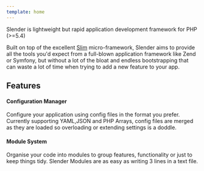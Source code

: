 ```yaml
---
template: home
---
```


Slender is lightweight but rapid application development framework for PHP (>=5.4)

Built on top of the excellent [Slim](http://slimframework.com) micro-framework, Slender
aims to provide all the tools you'd expect from a full-blown application framework like
Zend or Symfony, but without a lot of the bloat and endless bootstrapping that can waste
a lot of time when trying to add a new feature to your app.


## Features

<div class="col-md-6">
    <h4>Configuration Manager</h4>
    <p>
        Configure your application using config
        files in the format you prefer. Currently
        supporting YAML,JSON and PHP Arrays, config
        files are merged as they are loaded so
        overloading or extending settings is a doddle.
    </p>
</div>
<div class="col-md-6">
    <h4>Module System</h4>
    <p>
        Organise your code into modules to group
        features, functionality or just to keep
        things tidy. Slender Modules are as easy
        as writing 3 lines in a text file.
    </p>
</div>